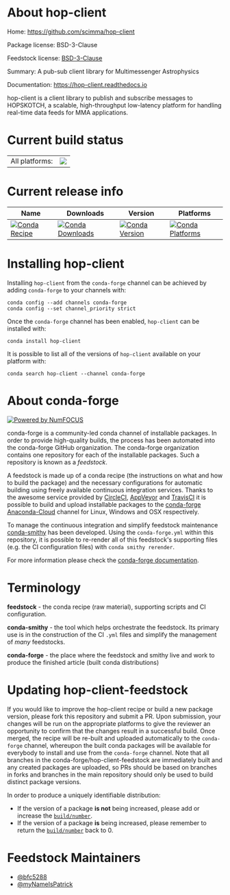 About hop-client
================

Home: https://github.com/scimma/hop-client

Package license: BSD-3-Clause

Feedstock license: [BSD-3-Clause](https://github.com/conda-forge/hop-client-feedstock/blob/master/LICENSE.txt)

Summary: A pub-sub client library for Multimessenger Astrophysics

Documentation: https://hop-client.readthedocs.io

hop-client is a client library to publish and subscribe messages to
HOPSKOTCH, a scalable, high-throughput low-latency platform for handling
real-time data feeds for MMA applications.


Current build status
====================


<table><tr><td>All platforms:</td>
    <td>
      <a href="https://dev.azure.com/conda-forge/feedstock-builds/_build/latest?definitionId=14180&branchName=master">
        <img src="https://dev.azure.com/conda-forge/feedstock-builds/_apis/build/status/hop-client-feedstock?branchName=master">
      </a>
    </td>
  </tr>
</table>

Current release info
====================

| Name | Downloads | Version | Platforms |
| --- | --- | --- | --- |
| [![Conda Recipe](https://img.shields.io/badge/recipe-hop--client-green.svg)](https://anaconda.org/conda-forge/hop-client) | [![Conda Downloads](https://img.shields.io/conda/dn/conda-forge/hop-client.svg)](https://anaconda.org/conda-forge/hop-client) | [![Conda Version](https://img.shields.io/conda/vn/conda-forge/hop-client.svg)](https://anaconda.org/conda-forge/hop-client) | [![Conda Platforms](https://img.shields.io/conda/pn/conda-forge/hop-client.svg)](https://anaconda.org/conda-forge/hop-client) |

Installing hop-client
=====================

Installing `hop-client` from the `conda-forge` channel can be achieved by adding `conda-forge` to your channels with:

```
conda config --add channels conda-forge
conda config --set channel_priority strict
```

Once the `conda-forge` channel has been enabled, `hop-client` can be installed with:

```
conda install hop-client
```

It is possible to list all of the versions of `hop-client` available on your platform with:

```
conda search hop-client --channel conda-forge
```


About conda-forge
=================

[![Powered by NumFOCUS](https://img.shields.io/badge/powered%20by-NumFOCUS-orange.svg?style=flat&colorA=E1523D&colorB=007D8A)](http://numfocus.org)

conda-forge is a community-led conda channel of installable packages.
In order to provide high-quality builds, the process has been automated into the
conda-forge GitHub organization. The conda-forge organization contains one repository
for each of the installable packages. Such a repository is known as a *feedstock*.

A feedstock is made up of a conda recipe (the instructions on what and how to build
the package) and the necessary configurations for automatic building using freely
available continuous integration services. Thanks to the awesome service provided by
[CircleCI](https://circleci.com/), [AppVeyor](https://www.appveyor.com/)
and [TravisCI](https://travis-ci.com/) it is possible to build and upload installable
packages to the [conda-forge](https://anaconda.org/conda-forge)
[Anaconda-Cloud](https://anaconda.org/) channel for Linux, Windows and OSX respectively.

To manage the continuous integration and simplify feedstock maintenance
[conda-smithy](https://github.com/conda-forge/conda-smithy) has been developed.
Using the ``conda-forge.yml`` within this repository, it is possible to re-render all of
this feedstock's supporting files (e.g. the CI configuration files) with ``conda smithy rerender``.

For more information please check the [conda-forge documentation](https://conda-forge.org/docs/).

Terminology
===========

**feedstock** - the conda recipe (raw material), supporting scripts and CI configuration.

**conda-smithy** - the tool which helps orchestrate the feedstock.
                   Its primary use is in the construction of the CI ``.yml`` files
                   and simplify the management of *many* feedstocks.

**conda-forge** - the place where the feedstock and smithy live and work to
                  produce the finished article (built conda distributions)


Updating hop-client-feedstock
=============================

If you would like to improve the hop-client recipe or build a new
package version, please fork this repository and submit a PR. Upon submission,
your changes will be run on the appropriate platforms to give the reviewer an
opportunity to confirm that the changes result in a successful build. Once
merged, the recipe will be re-built and uploaded automatically to the
`conda-forge` channel, whereupon the built conda packages will be available for
everybody to install and use from the `conda-forge` channel.
Note that all branches in the conda-forge/hop-client-feedstock are
immediately built and any created packages are uploaded, so PRs should be based
on branches in forks and branches in the main repository should only be used to
build distinct package versions.

In order to produce a uniquely identifiable distribution:
 * If the version of a package **is not** being increased, please add or increase
   the [``build/number``](https://docs.conda.io/projects/conda-build/en/latest/resources/define-metadata.html#build-number-and-string).
 * If the version of a package **is** being increased, please remember to return
   the [``build/number``](https://docs.conda.io/projects/conda-build/en/latest/resources/define-metadata.html#build-number-and-string)
   back to 0.

Feedstock Maintainers
=====================

* [@bfc5288](https://github.com/bfc5288/)
* [@myNameIsPatrick](https://github.com/myNameIsPatrick/)

